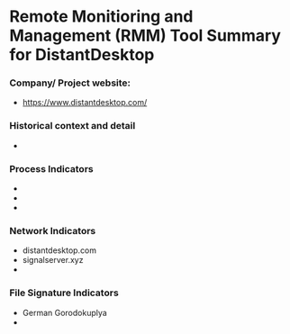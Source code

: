 # Remote Monitioring and Management (RMM) Tool Summary for DistantDesktop

### Company/ Project website:
- https://www.distantdesktop.com/

### Historical context and detail
- 

### Process Indicators
- 
- 
- 

### Network Indicators
- distantdesktop.com
- signalserver.xyz
-

### File Signature Indicators
- German Gorodokuplya
-

